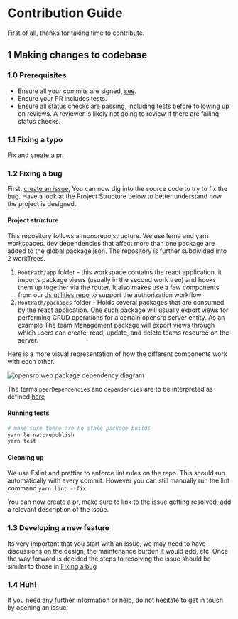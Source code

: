 # Contribution Guide

First of all, thanks for taking time to contribute.

## 1 Making changes to codebase

### 1.0 Prerequisites

- Ensure all your commits are signed, [see](https://docs.github.com/en/github/authenticating-to-github/signing-commits).
- Ensure your PR includes tests.
- Ensure all status checks are passing, including tests before following up on reviews. A reviewer is likely not going to review if there are failing status checks.

### 1.1 Fixing a typo

Fix and [create a pr](https://docs.github.com/en/pull-requests/collaborating-with-pull-requests/proposing-changes-to-your-work-with-pull-requests/creating-a-pull-request).

### 1.2 Fixing a bug

First, [create an issue](https://github.com/opensrp/web/issues/new/choose), You can now dig into the source code to try to fix the bug. Have a look at the Project Structure below to better understand how the project is designed.

#### Project structure

This repository follows a monorepo structure. We use lerna and yarn workspaces. dev dependencies that affect more than one package are added to the global package.json. The repository is further subdivided into 2 workTrees.

1. `RootPath/app` folder - this workspace contains the react application. it imports package views (usually in the second work tree) and hooks them up together via the router. It also makes use a few components from our [Js utilities repo](https://github.com/onaio/js-tools) to support the authorization workflow
2. `RootPath/packages` folder - Holds several packages that are consumed by the react application. One such package will usually export views for performing CRUD operations for a certain opensrp server entity. As an example The team Management package will export views through which users can create, read, update, and delete teams resource on the server.

Here is a more visual representation of how the different components work with each other.

![opensrp web package dependency diagram](https://user-images.githubusercontent.com/28119869/172324415-b2a25cbf-53cf-4168-b2a4-6f379cef11b3.png)

The terms `peerDependencies` and `dependencies` are to be interpreted as defined [here](https://classic.yarnpkg.com/lang/en/docs/dependency-types/)

#### Running tests

```bash
# make sure there are no stale package builds
yarn lerna:prepublish
yarn test
```

#### Cleaning up

We use Eslint and prettier to enforce lint rules on the repo. This should run automatically with every commit. However you can still manually run the lint command `yarn lint --fix`

You can now create a pr, make sure to link to the issue getting resolved, add a relevant description of the issue.

### 1.3 Developing a new feature

Its very important that you start with an issue, we may need to have discussions on the design, the maintenance burden it would add, etc. Once the way forward is decided the steps to resolving the issue should be similar to those in [Fixing a bug](#12-fixing-a-bug)

### 1.4 Huh!

If you need any further information or help, do not hesitate to get in touch by opening an issue.
